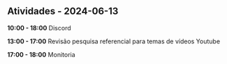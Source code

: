 ## Atividades - 2024-06-13

**10:00 - 18:00**
Discord

**13:00 - 17:00**
Revisão pesquisa referencial para temas de vídeos Youtube

**17:00 - 18:00**
Monitoria